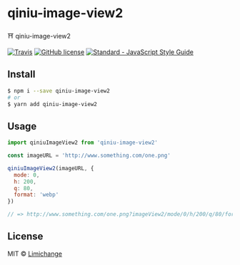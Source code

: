 # qiniu-image-view2
⛩ qiniu-image-view2

[![Travis](https://img.shields.io/travis/yuki-torii/qiniu-image-view2.svg?style=flat-square)](https://travis-ci.org/yuki-torii/yyuki-git-commit)
[![GitHub license](https://img.shields.io/badge/license-MIT-blue.svg?style=flat-square)](https://raw.githubusercontent.com/limichange/yuki-git-commit/master/LICENSE)
[![Standard - JavaScript Style Guide](https://img.shields.io/badge/code%20style-standard-brightgreen.svg?style=flat-square)](http://standardjs.com/)

## Install
```bash
$ npm i --save qiniu-image-view2
# or
$ yarn add qiniu-image-view2
```

## Usage
```js
import qiniuImageView2 from 'qiniu-image-view2'

const imageURL = 'http://www.something.com/one.png'

qiniuImageView2(imageURL, {
  mode: 0,
  h: 200,
  q: 80,
  format: 'webp'
})

// => http://www.something.com/one.png?imageView2/mode/0/h/200/q/80/format/webp
```

## License
MIT © [Limichange](https://github.com/limichange)
